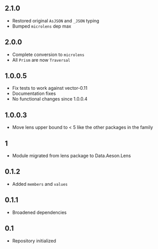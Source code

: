 2.1.0
-----
* Restored original `AsJSON` and `_JSON` typing
* Bumped `microlens` dep max

2.0.0
-----
* Complete conversion to `microlens`
* All `Prism` are now `Traversal`

1.0.0.5
-------
* Fix tests to work against vector-0.11
* Documentation fixes
* No functional changes since 1.0.0.4

1.0.0.3
-------
* Move lens upper bound to < 5 like the other packages in the family

1
----
* Module migrated from lens package to Data.Aeson.Lens

0.1.2
-----
* Added `members` and `values`

0.1.1
-----
* Broadened dependencies

0.1
---
* Repository initialized

